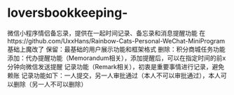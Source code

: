 # loversbookkeeping-
微信小程序情侣备忘录，提供在一起时间记录、备忘录和消息提醒功能
在https://github.com/UxxHans/Rainbow-Cats-Personal-WeChat-MiniProgram基础上魔改了
保留：最基础的用户展示功能和框架格式
删除：积分商城任务功能
添加：代办提醒功能（Memorandum相关），添加提醒后，可以在指定时间的前x分钟向微信发送提醒
      记录功能（Remark相关），初衷是重要事情进行记录，避免赖账
      记录功能如下：一人提交，另一人审批通过（本人不可以审批通过），本人可以删除（另一人不可以删除）
